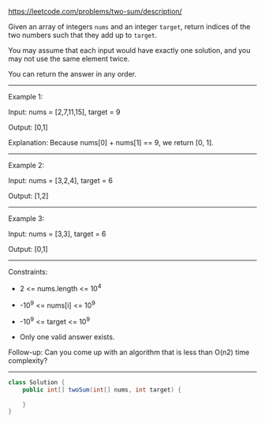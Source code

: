 https://leetcode.com/problems/two-sum/description/

Given an array of integers `nums` and an integer `target`, return indices of the two numbers such that they add up to `target`.

You may assume that each input would have exactly one solution, and you may not use the same element twice.

You can return the answer in any order.

---

Example 1:

Input: nums = [2,7,11,15], target = 9

Output: [0,1]

Explanation: Because nums[0] + nums[1] == 9, we return [0, 1].

---

Example 2:

Input: nums = [3,2,4], target = 6

Output: [1,2]

---

Example 3:

Input: nums = [3,3], target = 6

Output: [0,1]

---

Constraints:

- 2 <= nums.length <= 10<sup>4</sup>

- -10<sup>9</sup> <= nums[i] <= 10<sup>9</sup>
- -10<sup>9</sup> <= target <= 10<sup>9</sup>
- Only one valid answer exists.

Follow-up: Can you come up with an algorithm that is less than O(n2) time complexity?

---

```java
class Solution {
    public int[] twoSum(int[] nums, int target) {
        
    }
}
```